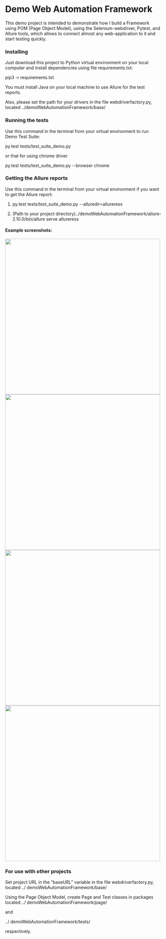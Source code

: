 # Demo Web Automation Framework

This demo project is intended to demonstrate how I build a Framework using POM (Page Object Model), using the Selenium-webdriver, Pytest, and Allure tools, which allows to connect almost any web-application to it and start testing quickly.

### Installing

Just download this project to Python virtual environment on your local computer and install dependencies using file requirements.txt:

pip3 -r requirements.txt

You must install Java on your local machine to use Allure for the test reports.

Also, please set the path for your drivers in the file webdriverfactory.py, located ../demoWebAutomationFramework/base/ 

### Running the tests

Use this command in the terminal from your virtual environment to run Demo Test Suite:

py.test tests/test_suite_demo.py 

or that for using chrome driver

py.test tests/test_suite_demo.py --browser chrome


### Getting the Allure reports

Use this command in the terminal from your virtual environment if you want to get the Allure report:

1. py.test tests/test_suite_demo.py --alluredir=allureress 

2. (Path to your project directory)../demoWebAutomationFramework/allure-2.10.0/bin/allure serve allureress

#### Example screenshots:

<img src="https://demo.meta-modern-up.com/allure_img/Allure001.png" width="500" target="_blank">
<img src="https://demo.meta-modern-up.com/allure_img/Allure002.png" width="500" target="_blank">
<img src="https://demo.meta-modern-up.com/allure_img/Allure003.png" width="500" target="_blank">
<img src="https://demo.meta-modern-up.com/allure_img/Allure004.png" width="500" target="_blank">

### For use with other projects

Set project URL in the “baseURL” variable in the file webdriverfactory.py, located ../ demoWebAutomationFramework/base/

Using the Page Object Model, create Page and Test classes in packages located ../ demoWebAutomationFramework/page/ 

and 

../ demoWebAutomationFramework/tests/

respectively.

